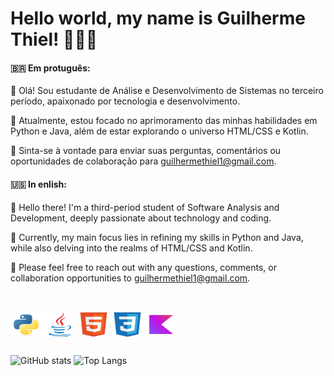 # Hello world, my name is Guilherme Thiel! 🙋🏻‍♂️

#### 🇧🇷 Em protuguês:

📖 Olá! Sou estudante de Análise e Desenvolvimento de Sistemas no terceiro período, apaixonado por tecnologia e desenvolvimento.

💼 Atualmente, estou focado no aprimoramento das minhas habilidades em Python e Java, além de estar explorando o universo HTML/CSS e Kotlin. 

📧 Sinta-se à vontade para enviar suas perguntas, comentários ou oportunidades de colaboração para guilhermethiel1@gmail.com.

#### 🇺🇸 In enlish:

📖 Hello there! I'm a third-period student of Software Analysis and Development, deeply passionate about technology and coding. 

💼 Currently, my main focus lies in refining my skills in Python and Java, while also delving into the realms of HTML/CSS and Kotlin.

📧 Please feel free to reach out with any questions, comments, or collaboration opportunities to guilhermethiel1@gmail.com. 

## 

<div style="display: inline_block"><br>
  <img align="center" alt="Gui-Python" height="40" width="50" src="https://raw.githubusercontent.com/devicons/devicon/master/icons/python/python-original.svg">
  <img align="center" alt="Gui-Python" height="40" width="50" src="https://raw.githubusercontent.com/devicons/devicon/master/icons/java/java-original.svg">
  <img align="center" alt="Gui-HTML" height="40" width="50" src="https://raw.githubusercontent.com/devicons/devicon/master/icons/html5/html5-original.svg">
  <img align="center" alt="Gui-CSS" height="40" width="50" src="https://raw.githubusercontent.com/devicons/devicon/master/icons/css3/css3-original.svg">
  <img align="center" alt="Gui-Kotlin" height="40" width="50" src="https://raw.githubusercontent.com/devicons/devicon/master/icons/kotlin/kotlin-original.svg">
</div>

##

![GitHub stats](https://github-readme-stats.vercel.app/api?username=ThielG&theme=dark&show_icons=true)
![Top Langs](https://github-readme-stats.vercel.app/api/top-langs/?username=ThielG&theme=dark&layout=donut-vertical)
